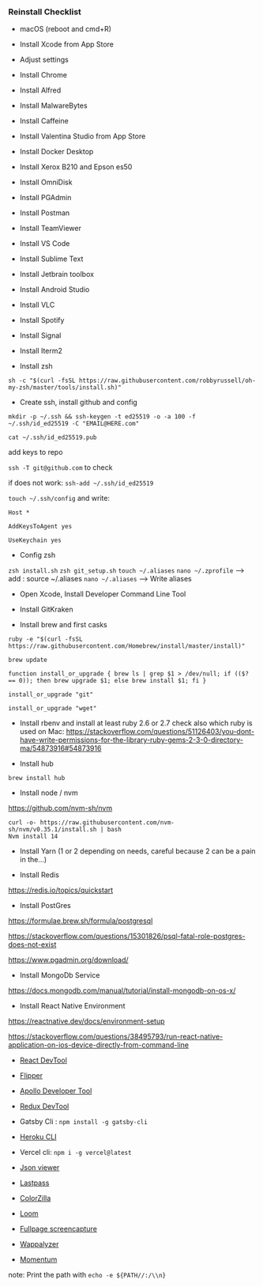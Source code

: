 ### Reinstall Checklist

- macOS (reboot and cmd+R)

- Install Xcode from App Store

- Adjust settings

- Install Chrome

- Install Alfred

- Install MalwareBytes

- Install Caffeine

- Install Valentina Studio from App Store

- Install Docker Desktop

- Install Xerox B210 and Epson es50

- Install OmniDisk

- Install PGAdmin

-  Install Postman

- Install TeamViewer

- Install VS Code

- Install Sublime Text

- Install Jetbrain toolbox

- Install Android Studio

- Install VLC

- Install Spotify

- Install Signal

- Install Iterm2

- Install zsh

```sh -c "$(curl -fsSL https://raw.githubusercontent.com/robbyrussell/oh-my-zsh/master/tools/install.sh)"```

- Create ssh, install github and config

```mkdir -p ~/.ssh && ssh-keygen -t ed25519 -o -a 100 -f ~/.ssh/id_ed25519 -C "EMAIL@HERE.com"```

```cat ~/.ssh/id_ed25519.pub```

add keys to repo

```ssh -T git@github.com``` to check

if does not work: ```ssh-add ~/.ssh/id_ed25519```

```touch ~/.ssh/config``` and write:

```Host *```
  
```AddKeysToAgent yes```
  
```UseKeychain yes```

- Config zsh

```zsh install.sh```
```zsh git_setup.sh```
```touch ~/.aliases```
```nano ~/.zprofile```  --> add : source ~/.aliases
```nano ~/.aliases```  --> Write aliases


- Open Xcode, Install Developer Command Line Tool

- Install GitKraken

- Install brew and first casks


```ruby -e "$(curl -fsSL https://raw.githubusercontent.com/Homebrew/install/master/install)"```

```brew update```


```function install_or_upgrade { brew ls | grep $1 > /dev/null; if (($? == 0)); then brew upgrade $1; else brew install $1; fi }```

```install_or_upgrade "git"```

```install_or_upgrade "wget"```


- Install rbenv and install at least ruby 2.6 or 2.7
check also which ruby is used on Mac: https://stackoverflow.com/questions/51126403/you-dont-have-write-permissions-for-the-library-ruby-gems-2-3-0-directory-ma/54873916#54873916

- Install hub

```brew install hub```

- Install node / nvm

https://github.com/nvm-sh/nvm

```
curl -o- https://raw.githubusercontent.com/nvm-sh/nvm/v0.35.1/install.sh | bash
Nvm install 14
```

- Install Yarn (1 or 2 depending on needs, careful because 2 can be a pain in the...)

- Install Redis

https://redis.io/topics/quickstart

- Install PostGres

https://formulae.brew.sh/formula/postgresql

https://stackoverflow.com/questions/15301826/psql-fatal-role-postgres-does-not-exist

https://www.pgadmin.org/download/

- Install MongoDb Service

https://docs.mongodb.com/manual/tutorial/install-mongodb-on-os-x/

- Install React Native Environment

https://reactnative.dev/docs/environment-setup

https://stackoverflow.com/questions/38495793/run-react-native-application-on-ios-device-directly-from-command-line

- [React DevTool](https://www.npmjs.com/package/react-devtools)

- [Flipper](https://fbflipper.com/)

- [Apollo Developer Tool](https://chrome.google.com/webstore/detail/apollo-client-developer-t/jdkknkkbebbapilgoeccciglkfbmbnfm)

- [Redux DevTool](https://github.com/reduxjs/redux-devtools)

- Gatsby Cli : ```npm install -g gatsby-cli```

- [Heroku CLI](https://devcenter.heroku.com/articles/heroku-cli#download-and-install)

- Vercel cli: ```npm i -g vercel@latest```

- [Json viewer](https://chrome.google.com/webstore/detail/json-viewer/gbmdgpbipfallnflgajpaliibnhdgobh)

- [Lastpass](https://www.lastpass.com/)

- [ColorZilla](https://www.colorzilla.com/chrome/)

- [Loom](https://chrome.google.com/webstore/detail/loom-for-chrome/liecbddmkiiihnedobmlmillhodjkdmb)

- [Fullpage screencapture](https://chrome.google.com/webstore/detail/gofullpage-full-page-scre/fdpohaocaechififmbbbbbknoalclacl?hl=en)

- [Wappalyzer](https://chrome.google.com/webstore/detail/wappalyzer/gppongmhjkpfnbhagpmjfkannfbllamg?hl=en)

- [Momentum](https://chrome.google.com/webstore/detail/momentum/laookkfknpbbblfpciffpaejjkokdgca?hl=en)

note: Print the path with `echo -e ${PATH//:/\\n}`

